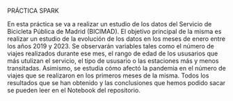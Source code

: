 PRÁCTICA SPARK

En esta práctica se va a realizar un estudio de los datos del Servicio de Bicicleta Pública de Madrid (BICIMAD).
El objetivo principal de la misma es realizar un estudio de la evolución de los datos en los meses de enero entre los años 2019 y 2023.
Se observarán variables tales como el número de viajes realizados durante ese mes, el rango de edad de los ususarios que más utulizan el 
servicio, el tipo de ususario o las estaciones más y menos transitadas.
Asimismo, se estudia cómo afectó la pandemia en el número de viajes que se realizaron en los primeros meses de la misma.
Todos los resultados que se han obtenido y las conclusiones que hemos podido sacar se pueden leer en el Notebook del repositorio.
